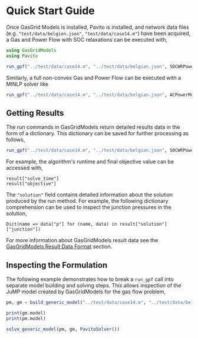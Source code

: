 # Quick Start Guide

Once GasGrid Models is installed, Pavito is installed, and network data files (e.g. `"test/data/belgion.json"`, `"test/data/case14.m"`) have been acquired, a Gas and Power Flow with SOC relaxations can be executed with,

```julia
using GasGridModels
using Pavito

run_gpf("../test/data/case14.m", "../test/data/belgian.json", SOCWRPowerModel, MISOCPGasModel, PavitoSolver())
```

Similarly, a full non-convex Gas and Power Flow can be executed with a MINLP solver like

```julia
run_gpf("../test/data/case14.m", "../test/data/belgian.json", ACPowerModel, MINLPGasModel, PavitoSolver())
```


## Getting Results

The run commands in GasGridModels return detailed results data in the form of a dictionary.
This dictionary can be saved for further processing as follows,

```julia
run_gpf("../test/data/case14.m", "../test/data/belgian.json", SOCWRPowerModel, MISOCPGasModel, PavitoSolver())
```

For example, the algorithm's runtime and final objective value can be accessed with,

```
result["solve_time"]
result["objective"]
```

The `"solution"` field contains detailed information about the solution produced by the run method.
For example, the following dictionary comprehension can be used to inspect the junction pressures in the solution,

```
Dict(name => data["p"] for (name, data) in result["solution"]["junction"])
```

For more information about GasGridModels result data see the [GasGridModels Result Data Format](@ref) section.


## Inspecting the Formulation
The following example demonstrates how to break a `run_gpf` call into separate model building and solving steps.  This allows inspection of the JuMP model created by GasGridModels for the gas flow problem,

```julia
pm, gm = build_generic_model("../test/data/case14.m", "../test/data/belgian.json", SOCWRPowerModel, MISOCPGasModel, GasGridModels.post_gpf)

print(gm.model)
print(pm.model)

solve_generic_model(pm, gm, PavitoSolver())
```
